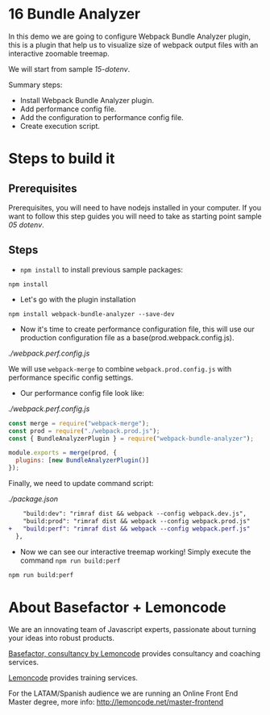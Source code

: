 # 16 Bundle Analyzer

In this demo we are going to configure Webpack Bundle Analyzer plugin, this is a plugin that help us to visualize size of webpack output files with an interactive zoomable treemap.

We will start from sample _15-dotenv_.

Summary steps:

- Install Webpack Bundle Analyzer plugin.
- Add performance config file.
- Add the configuration to performance config file.
- Create execution script.

# Steps to build it

## Prerequisites

Prerequisites, you will need to have nodejs installed in your computer. If you want to follow this step guides you will need to take as starting point sample _05 dotenv_.

## Steps

- `npm install` to install previous sample packages:

```
npm install
```

- Let's go with the plugin installation

```
npm install webpack-bundle-analyzer --save-dev
```

- Now it's time to create performance configuration file, this will use our production configuration file as a base(prod.webpack.config.js).

_./webpack.perf.config.js_

We will use `webpack-merge` to combine `webpack.prod.config.js` with performance specific config settings.

- Our performance config file look like:

_./webpack.perf.config.js_

```javascript
const merge = require("webpack-merge");
const prod = require("./webpack.prod.js");
const { BundleAnalyzerPlugin } = require("webpack-bundle-analyzer");

module.exports = merge(prod, {
  plugins: [new BundleAnalyzerPlugin()]
});
```

Finally, we need to update command script:

_./package.json_

```diff
    "build:dev": "rimraf dist && webpack --config webpack.dev.js",
    "build:prod": "rimraf dist && webpack --config webpack.prod.js"
+   "build:perf": "rimraf dist && webpack --config webpack.perf.js"
  },
```

- Now we can see our interactive treemap working! Simply execute the command `npm run build:perf`

```bash
npm run build:perf
```

# About Basefactor + Lemoncode

We are an innovating team of Javascript experts, passionate about turning your ideas into robust products.

[Basefactor, consultancy by Lemoncode](http://www.basefactor.com) provides consultancy and coaching services.

[Lemoncode](http://lemoncode.net/services/en/#en-home) provides training services.

For the LATAM/Spanish audience we are running an Online Front End Master degree, more info: http://lemoncode.net/master-frontend
